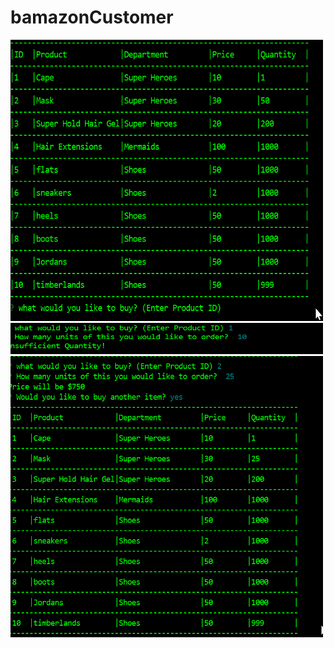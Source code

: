 # bamazonCustomer

<img src="/screenshot/table.png" alt="start" title="Start" width="500" height="450" />


<img src="/screenshot/insufficient.png" alt="start" title="Start" width="500" height="50" />


<img src="/screenshot/response.js.png" alt="start" title="Start" width="500" height="450" />
